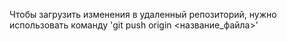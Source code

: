 Чтобы загрузить изменения в удаленный репозиторий, нужно использовать команду 'git push origin <название_файла>'

